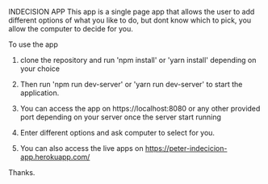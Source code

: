  INDECISION APP
This app is a single page app that allows the user to add different options of what you like to do, but dont know which to pick, you allow the computer to decide for you.

To use the app

1. clone the repository and run 'npm install' or 'yarn install' depending on your choice

2. Then run 'npm run dev-server' or 'yarn run dev-server' to start the application. 

3. You can access the app on https://localhost:8080 or any other provided port depending on your server once the server start running

4. Enter different options and ask computer to select for you.

5. You can also access the live apps on https://peter-indecicion-app.herokuapp.com/

Thanks.